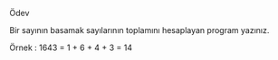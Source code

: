 Ödev

Bir sayının basamak sayılarının toplamını hesaplayan program yazınız.

Örnek : 1643 = 1 + 6 + 4 + 3 = 14